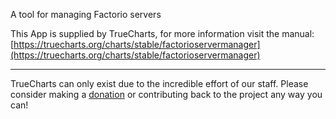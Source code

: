 A tool for managing Factorio servers

This App is supplied by TrueCharts, for more information visit the manual: [https://truecharts.org/charts/stable/factorioservermanager](https://truecharts.org/charts/stable/factorioservermanager)

---

TrueCharts can only exist due to the incredible effort of our staff.
Please consider making a [donation](https://truecharts.org/sponsor) or contributing back to the project any way you can!
